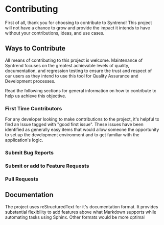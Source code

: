 # Contributing

First of all, thank you for choosing to contribute to Syntrend!
This project will not have a chance to grow and provide the impact it intends to have without your contributions, ideas, and use cases.

## Ways to Contribute

All means of contributing to this project is welcome. Maintenance of Syntrend focuses on the greatest achievable
levels of quality, documentation, and regression testing to ensure the trust and respect of our users as they intend
to use this tool for Quality Assurance and Development processes.

Read the following sections for general information on how to contribute to help us achieve this objective.

### First Time Contributors

For any developer looking to make contributions to the project, it's helpful to find an Issue tagged with "good first issue".
These issues have been identified as generally easy items that would allow someone the opportunity to set up the
development environment and to get familiar with the application's logic.

### Submit Bug Reports

### Submit or add to Feature Requests

### Pull Requests

## Documentation

The project uses reStructuredText for it's documentation format. It provides substantial flexibility to add features
above what Markdown supports while automating tasks using Sphinx. Other formats would be more optimal
